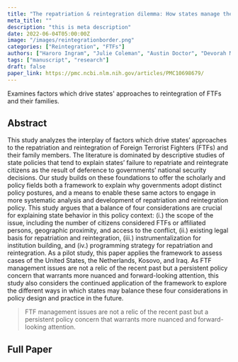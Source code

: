 ```yaml
---
title: "The repatriation & reintegration dilemma: How states manage the return of foreign terrorist fighters & their families"
meta_title: ""
description: "this is meta description"
date: 2022-06-04T05:00:00Z
image: "/images/reintegrationborder.png"
categories: ["Reintegration", "FTFs"]
authors: ["Haroro Ingram", "Julie Coleman", "Austin Doctor", "Devorah Margolin"]
tags: ["manuscript", "research"]
draft: false
paper_link: https://pmc.ncbi.nlm.nih.gov/articles/PMC10698679/
---
```


Examines factors which drive states' approaches to reintegration of FTFs and their families. 

<!--more-->

## Abstract

This study analyzes the interplay of factors which drive states’ approaches to the repatriation and reintegration of Foreign Terrorist Fighters (FTFs) and their family members. The literature is dominated by descriptive studies of state policies that tend to explain states’ failure to repatriate and reintegrate citizens as the result of deference to governments’ national security decisions. Our study builds on these foundations to offer the scholarly and policy fields both a framework to explain why governments adopt distinct policy postures, and a means to enable these same actors to engage in more systematic analysis and development of repatriation and reintegration policy. This study argues that a balance of four considerations are crucial for explaining state behavior in this policy context: (i.) the scope of the issue, including the number of citizens considered FTFs or affiliated persons, geographic proximity, and access to the conflict, (ii.) existing legal basis for repatriation and reintegration, (iii.) instrumentalization for institution building, and (iv.) programming strategy for repatriation and reintegration. As a pilot study, this paper applies the framework to assess cases of the United States, the Netherlands, Kosovo, and Iraq. As FTF management issues are not a relic of the recent past but a persistent policy concern that warrants more nuanced and forward-looking attention, this study also considers the continued application of the framework to explore the different ways in which states may balance these four considerations in policy design and practice in the future.

> FTF management issues are not a relic of the recent past but a persistent policy concern that warrants more nuanced and forward-looking attention.

## Full Paper